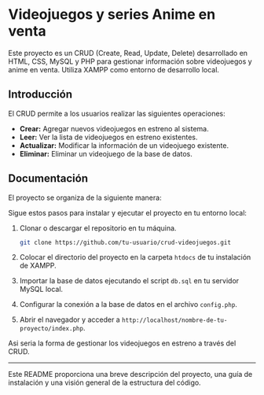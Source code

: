 # Videojuegos y series Anime en venta

Este proyecto es un CRUD (Create, Read, Update, Delete) desarrollado en HTML, CSS, MySQL y PHP para gestionar información sobre videojuegos y anime en venta. Utiliza XAMPP como entorno de desarrollo local.

## Introducción

El CRUD permite a los usuarios realizar las siguientes operaciones:

- **Crear:** Agregar nuevos videojuegos en estreno al sistema.
- **Leer:** Ver la lista de videojuegos en estreno existentes.
- **Actualizar:** Modificar la información de un videojuego existente.
- **Eliminar:** Eliminar un videojuego de la base de datos.

## Documentación

El proyecto se organiza de la siguiente manera:

Sigue estos pasos para instalar y ejecutar el proyecto en tu entorno local:

1. Clonar o descargar el repositorio en tu máquina.

    ```bash
    git clone https://github.com/tu-usuario/crud-videojuegos.git
    ```

2. Colocar el directorio del proyecto en la carpeta `htdocs` de tu instalación de XAMPP.

3. Importar la base de datos ejecutando el script `db.sql` en tu servidor MySQL local.

4. Configurar la conexión a la base de datos en el archivo `config.php`.

5. Abrir el navegador y acceder a `http://localhost/nombre-de-tu-proyecto/index.php`.

Asi seria la forma de gestionar los videojuegos en estreno a través del CRUD.

---

Este README proporciona una breve descripción del proyecto, una guía de instalación y una visión general de la estructura del código.
